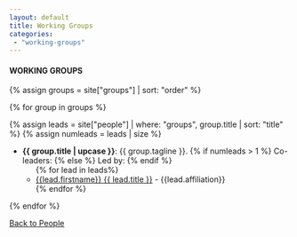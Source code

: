 ```yaml
---
layout: default
title: Working Groups
categories:
 - "working-groups"
---
```


<div class="border">
  <h4><a name="working"></a>WORKING GROUPS</h4>
</div>

{% assign groups = site["groups"] | sort: "order" %}

{% for group in groups %}
<p>
  {% assign leads = site["people"] | where: "groups", group.title | sort: "title" %}
  {% assign numleads = leads | size %}
  <ul>
    <li><strong>{{ group.title | upcase }}</strong>: {{ group.tagline }}.
    {% if numleads > 1 %}
      Co-leaders:
    {% else %}
      Led by:
    {% endif %}
    <ul>
  {% for lead in leads%}
      <li><a href="{{ lead.url }}" title="{{ lead.title }}">{{lead.firstname}} {{ lead.title }}</a> - {{lead.affiliation}}</li>
  {% endfor %}
    </ul>
    </li>
  </ul>
</p>
{% endfor %}

<br>
<p> <a href="/people"> Back to People </a> </p>

